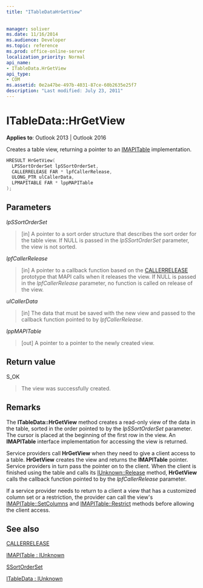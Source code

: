 ```yaml
---
title: "ITableDataHrGetView"
 
 
manager: soliver
ms.date: 11/16/2014
ms.audience: Developer
ms.topic: reference
ms.prod: office-online-server
localization_priority: Normal
api_name:
- ITableData.HrGetView
api_type:
- COM
ms.assetid: 0e2a47be-497b-4031-87ce-60b2635e25f7
description: "Last modified: July 23, 2011"
---
```


# ITableData::HrGetView

  
  
**Applies to**: Outlook 2013 | Outlook 2016 
  
Creates a table view, returning a pointer to an [IMAPITable](imapitableiunknown.md) implementation. 
  
```cpp
HRESULT HrGetView(
  LPSSortOrderSet lpSSortOrderSet,
  CALLERRELEASE FAR * lpfCallerRelease,
  ULONG_PTR ulCallerData,
  LPMAPITABLE FAR * lppMAPITable
);
```

## Parameters

 _lpSSortOrderSet_
  
> [in] A pointer to a sort order structure that describes the sort order for the table view. If NULL is passed in the  _lpSSortOrderSet_ parameter, the view is not sorted. 
    
 _lpfCallerRelease_
  
> [in] A pointer to a callback function based on the [CALLERRELEASE](callerrelease.md) prototype that MAPI calls when it releases the view. If NULL is passed in the  _lpfCallerRelease_ parameter, no function is called on release of the view. 
    
 _ulCallerData_
  
> [in] The data that must be saved with the new view and passed to the callback function pointed to by  _lpfCallerRelease_.
    
 _lppMAPITable_
  
> [out] A pointer to a pointer to the newly created view.
    
## Return value

S_OK 
  
> The view was successfully created.
    
## Remarks

The **ITableData::HrGetView** method creates a read-only view of the data in the table, sorted in the order pointed to by the  _lpSSortOrderSet_ parameter. The cursor is placed at the beginning of the first row in the view. An **IMAPITable** interface implementation for accessing the view is returned. 
  
Service providers call **HrGetView** when they need to give a client access to a table. **HrGetView** creates the view and returns the **IMAPITable** pointer. Service providers in turn pass the pointer on to the client. When the client is finished using the table and calls its [IUnknown::Release](http://msdn.microsoft.com/library/4b494c6f-f0ee-4c35-ae45-ed956f40dc7a%28Office.15%29.aspx) method, **HrGetView** calls the callback function pointed to by the  _lpfCallerRelease_ parameter. 
  
If a service provider needs to return to a client a view that has a customized column set or a restriction, the provider can call the view's [IMAPITable::SetColumns](imapitable-setcolumns.md) and [IMAPITable::Restrict](imapitable-restrict.md) methods before allowing the client access. 
  
## See also



[CALLERRELEASE](callerrelease.md)
  
[IMAPITable : IUnknown](imapitableiunknown.md)
  
[SSortOrderSet](ssortorderset.md)
  
[ITableData : IUnknown](itabledataiunknown.md)

